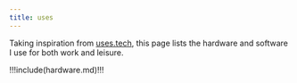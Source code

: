 ```yaml
---
title: uses
---
```


Taking inspiration from [uses.tech](https://uses.tech/), this page lists the hardware and software I use for both work and leisure. 

!!!include(hardware.md)!!!